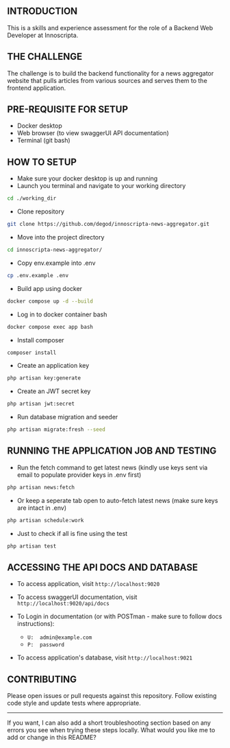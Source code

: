 ## INTRODUCTION

This is a skills and experience assessment for the role of a Backend Web Developer at Innoscripta.

## THE CHALLENGE

The challenge is to build the backend functionality for a news aggregator website that pulls articles from various sources and serves them to the frontend application.

## PRE-REQUISITE FOR SETUP

-   Docker desktop
-   Web browser (to view swaggerUI API documentation)
-   Terminal (git bash)

## HOW TO SETUP

-   Make sure your docker desktop is up and running
-   Launch you terminal and navigate to your working directory

```bash
cd ./working_dir
```

-   Clone repository

```bash
git clone https://github.com/degod/innoscripta-news-aggregator.git
```

-   Move into the project directory

```bash
cd innoscripta-news-aggregator/
```

-   Copy env.example into .env

```bash
cp .env.example .env
```

-   Build app using docker

```bash
docker compose up -d --build
```

-   Log in to docker container bash

```bash
docker compose exec app bash
```

-   Install composer

```bash
composer install
```

-   Create an application key

```bash
php artisan key:generate
```

-   Create an JWT secret key

```bash
php artisan jwt:secret
```

-   Run database migration and seeder

```bash
php artisan migrate:fresh --seed
```

## RUNNING THE APPLICATION JOB AND TESTING

-   Run the fetch command to get latest news (kindly use keys sent via email to populate provider keys in .env first)

```bash
php artisan news:fetch
```

-   Or keep a seperate tab open to auto-fetch latest news (make sure keys are intact in .env)

```bash
php artisan schedule:work
```

-   Just to check if all is fine using the test

```bash
php artisan test
```

## ACCESSING THE API DOCS AND DATABASE

-   To access application, visit
    `http://localhost:9020`

-   To access swaggerUI documentation, visit
    `http://localhost:9020/api/docs`

-   To Login in documentation (or with POSTman - make sure to follow docs instructions):

    -   `U:  admin@example.com`
    -   `P:  password`

-   To access application's database, visit
    `http://localhost:9021`

## CONTRIBUTING

Please open issues or pull requests against this repository. Follow existing code style and update tests where appropriate.

---

If you want, I can also add a short troubleshooting section based on any errors you see when trying these steps locally. What would you like me to add or change in this README?
